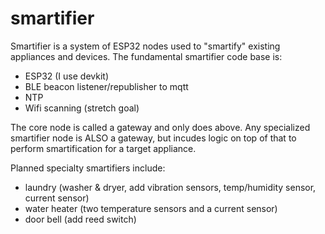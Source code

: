 # smartifier

Smartifier is a system of ESP32 nodes used to "smartify" existing appliances and devices. The fundamental smartifier code base is:
- ESP32 (I use devkit)
- BLE beacon listener/republisher to mqtt
- NTP
- Wifi scanning (stretch goal)

The core node is called a gateway and only does above. Any specialized smartifier node is ALSO a gateway, but incudes logic on top of that to perform smartification for a target appliance.

Planned specialty smartifiers include:
- laundry (washer & dryer, add vibration sensors, temp/humidity sensor, current sensor)
- water heater (two temperature sensors and a current sensor)
- door bell (add reed switch)

